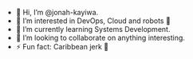 - 👋 Hi, I’m @jonah-kayiwa.
- 👀 I’m interested in DevOps, Cloud and robots 🤖 
- 🌱 I’m currently learning Systems Development.
- 💞️ I’m looking to collaborate on anything interesting.
- ⚡ Fun fact: Caribbean jerk 🍗 

<!---
jonah-kayiwa/jonah-kayiwa is a ✨ special ✨ repository because its `README.md` (this file) appears on your GitHub profile.
You can click the Preview link to take a look at your changes.
--->
